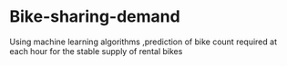 # Bike-sharing-demand
Using machine learning algorithms ,prediction of bike count required at each hour for the stable supply of rental bikes
